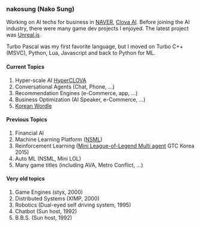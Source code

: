 ### nakosung (Nako Sung)

Working on AI techs for business in [NAVER](https://naver.com), [Clova AI](https://clova.ai).
Before joining the AI industry, there were many game dev projects I enjoyed. The latest project was [Unreal.js](https://github.com/ncsoft/unreal.js).

Turbo Pascal was my first favorite language, but I moved on Turbo C++(MSVC), Python, Lua, Javascript and back to Python for ML.

#### Current Topics
1. Hyper-scale AI [HyperCLOVA](https://naver-ai-now.kr/)
2. Conversational Agents (Chat, Phone, ...)
3. Recommendation Engines (e-Commerce, app, ...)
4. Business Optimization (AI Speaker, e-Commerce, ...)
5. [Korean Wordle](https://nakosung.github.io/wordle/)

#### Previous Topics
1. Financial AI
2. Machine Learning Platform ([NSML](https://clova.ai/en/research/research-area-detail.html?id=1))
3. Reinforcement Learning ([Mini League-of-Legend Multi agent](http://images.nvidia.com/content/gtc-kr/part_4_ncsoft.pdf) GTC Korea 2015)
4. Auto ML (NSML, Mini LOL)
5. Many game titles (including AVA, Metro Conflict, ...)

#### Very old topics
1. Game Engines (styx, 2000)
2. Distributed Systems (XIMP, 2000)
3. Robotics (Dual-eyed self driving system, 1995)
4. Chatbot (Sun host, 1992)
5. B.B.S. (Sun host, 1992)
